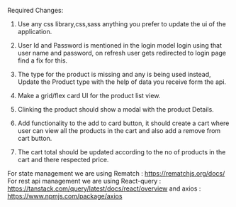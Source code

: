 Required Changes:

1. Use any css library,css,sass anything you prefer to update the ui of the application.

2. User Id and Password is mentioned in the login model login using that user name and password, on refresh user gets redirected to login page find a fix for this.

3. The type for the product is missing and any is being used instead, Update the Product type with the help of data you receive form the api.

4. Make a grid/flex card UI for the product list view.

5. Clinking the product should show a modal with the product Details.

6. Add functionality to the add to card button, it should create a cart where user can view all the products in the cart and also add a remove from cart button.

7. The cart total should be updated according to the no of products in the cart and there respected price.

For state management we are using Rematch : https://rematchjs.org/docs/
For rest api management we are using React-query : https://tanstack.com/query/latest/docs/react/overview
and axios : https://www.npmjs.com/package/axios
